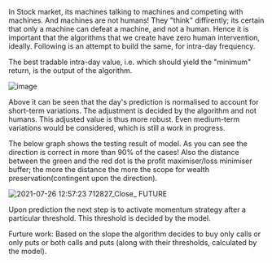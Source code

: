  
In Stock market, its machines talking to machines and competing with machines. And machines are not humans! They "think" diffirently; its certain that only a machine can defeat a machine, and not a human. Hence it is important that the algorithms that we create have zero human intervention, ideally. Following is an attempt to build the same, for intra-day frequency.

The best tradable intra-day value, i.e. which should yield the "minimum" return, is the output of the algorithm.

![image](https://user-images.githubusercontent.com/45352897/127092736-73bf7eae-2927-45a4-a726-04074b5ee443.png)

Above it can be seen that the day's prediction is normalised to account for short-term variations. The adjustment is decided by the algorithm and not humans.
This adjusted value is thus more robust. Even medium-term variations would be considered, which is still a work in progress.

The below graph shows the testing result of model. As you can see the direction is correct in more than 90% of the cases!
Also the distance between the green and the red dot is the profit maximiser/loss minimiser buffer; the more the distance the more the scope for wealth preservation(contingent upon the direction).

![2021-07-26 12:57:23 712827_Close_ FUTURE](https://user-images.githubusercontent.com/45352897/127092812-1c26f1a7-3aa4-484c-a3b6-7c41d69fc2f6.png)

Upon prediction the next step is to activate momentum strategy after a particular threshold. This threshold is decided by the model.

Furture work:
Based on the slope the algorithm decides to buy only calls or only puts or both calls and puts (along with their thresholds, calculated by the model).
